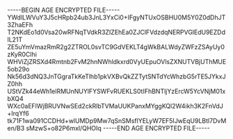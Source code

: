 -----BEGIN AGE ENCRYPTED FILE-----
YWdlLWVuY3J5cHRpb24ub3JnL3YxCi0+IFgyNTUxOSBHU0M5Y0Z0dDhJT3ZhaEFh
T2NKdEo1d0Vsa20wRFNqTVdkR3ZIZEhEa0ZJClFVdzdqNERPVGlEdU9EZDdlL21T
ZE5uYmVmazRmR2g2ZTROL0svTC9GdVEKLT4gWkBALWdyZWFzZSAyUy0zKyR0Clhi
WHViZjZRSXd4Rmtnb2FvM2hnNWhldkxrd0VyUEpuOVlsZXNUTVBjUThMUE5ob29o
Nk56d3dNQ3JnTGgraTkKeTlhb1pkVXBvQkZZTytSNTdYcWhzbG5rTE5JYkxJZ0hh
UStVZk44eWh1elRMUnNUYlFYSWFvRUEKLS0tIFhBNTljYzErcW5YcVNjM01xbXQ4
WXc0aEFlWjBRUVNwSEd2ckRlbTVMaUUKPanxMYggKQl2W4ikh3K2FnVdJ+IrqYf6
tk71F1wa091CCDHd+wlUMDp9Mw7qSnSMsflYELyW7EF5IJwEqU9LBtl7DvMen/B3
sMzwS+o82P6mxl/QHOIq
-----END AGE ENCRYPTED FILE-----
